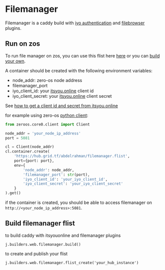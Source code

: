 # Filemanager

Filemanager is a caddy build with [iyo authentication](https://github.com/itsyouonline/caddy-integration) and [filebrowser](https://github.com/filebrowser/caddy) plugins.


## Run on zos
To run file manager on zos, you can use this flist here [here](https://hub.grid.tf/abdelrahman/filemanager.flist.md) or you can [build your own](#Build-filemanager-flist).


A container should be created with the following environment variables:

* node_addr: zero-os node address
* filemanager_port
* iyo_client_id: your [itsyou.online](https://itsyou.online) client id
* iyo_client_secret: your [itsyou.online](https://itsyou.online) client secret

See [how to get a client id and secret from itsyou.online](iyo_api_key.md)

for example using zero-os [python client](https://github.com/threefoldtech/0-core/blob/development/docs/interacting/python.md):

```python
from zeroos.core0.client import Client

node_addr = 'your_node_ip_address'
port = 5081

cl = Client(node_addr)
cl.container.create(
    'https://hub.grid.tf/abdelrahman/filemanager.flist',
    port={port: port},
    env={
        'node_addr': node_addr,
        'filemanager_port': str(port),
        'iyo_client_id': 'your_iyo_client_id',
        'iyo_client_secret': 'your_iyo_client_secret'
    }
).get()
```

if the container is created, you should be able to access filemanager on `http://<your_node_ip_address>:5081`.

## Build filemanager flist
to build caddy with itsyouonline and filemanager plugins

`j.builders.web.filemanager.build()`

to create and publish your flist

`j.builders.web.filemanager.flist_create('your_hub_instance')`
